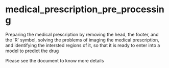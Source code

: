 # medical_prescription_pre_processing
Preparing the medical prescription by removing the head, the footer, and the 'R\' symbol, solving the problems of imaging the medical prescription, and identifying the intersted regions of it, so that it is ready to enter into a model to predict the drug

Please see the document to know more details
